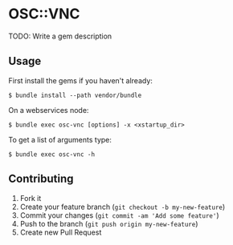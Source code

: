 # OSC::VNC

TODO: Write a gem description

## Usage

First install the gems if you haven't already:

    $ bundle install --path vendor/bundle

On a webservices node:

    $ bundle exec osc-vnc [options] -x <xstartup_dir>

To get a list of arguments type:

    $ bundle exec osc-vnc -h

## Contributing

1. Fork it
2. Create your feature branch (`git checkout -b my-new-feature`)
3. Commit your changes (`git commit -am 'Add some feature'`)
4. Push to the branch (`git push origin my-new-feature`)
5. Create new Pull Request
